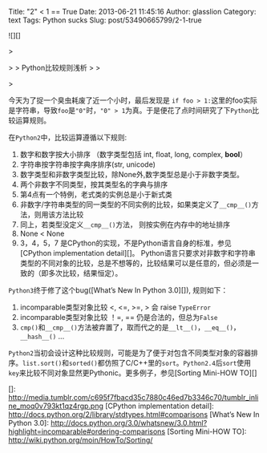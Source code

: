 Title: "2" < 1 == True
Date: 2013-06-21 11:45:16
Author: glasslion
Category: text
Tags: Python sucks
Slug: post/53490665799/2-1-true

![][]

<p>
> </p>
>
> Python比较规则浅析
>
> </p>
> <p>

</p>

今天为了捉一个臭虫耗废了近一个小时，最后发现是
`if foo > 1:`这里的foo实际是字符串，导致`foo`是`"0"`时，`"0" > 1`为真。于是便花了点时间研究了下`Python`比较运算规则。

</p>

在`Python2`中，比较运算遵循以下规则:

</p>

1.  数字和数字按大小排序 （数字类型包括 int, float, long, complex,
    **bool**）
2.  字符串按字符串按字典序排序(str, unicode)
3.  数字类型和非数字类型比较，除None外,数字类型总是小于非数字类型。
4.  两个非数字不同类型，按其类型名的字典与排序
5.  第4点有一个特例，老式类的实例总是小于新式类
6.  非数字/字符串类型的同一类型的不同实例的比较，如果类定义了`__cmp__()`方法，则用该方法比较
7.  同上，若类型没定义`__cmp__()`方法， 则按实例在内存中的地址排序
8.  None \< None
9.  3，4，5，7 是CPython的实现，不是Python语言自身的标准，参见[CPython
    implementation detail][]。
    Python语言只要求对非数字和字符串类型的不同对象的比较，总是不想等的，比较结果可以是任意的，但必须是一致的（即多次比较，结果恒定）。

</p>

`Python3`终于修了这个bug([What’s New In Python 3.0][]), 规则如下：

</p>

1.  incomparable类型对象比较 \<, \<=, \>=, \> 会 raise `TypeError`
2.  incomparable类型对象比较 ！=, == 仍是合法的，但总为`False`
3.  `cmp()`和`__cmp__()`方法被弃置了，取而代之的是`__lt__()`，`__eq__()`，`__hash__()`
    ...

</p>

`Python2`当初会设计这种比较规则，可能是为了便于对包含不同类型对象的容器排序。`list.sort()`和`sorted()`都仿照了C/C++里的`sort`。`Python2.4`后`sort`使用`key`来比较不同对象显然更Pythonic。更多例子，参见[Sorting
Mini-HOW TO][]

</p>

  []: http://media.tumblr.com/c695f7fbacd35c7880c46ed7b3346c70/tumblr_inline_moq0v793kt1qz4rgp.png
  [CPython implementation detail]: http://docs.python.org/2/library/stdtypes.html#comparisons
  [What’s New In Python 3.0]: http://docs.python.org/3.0/whatsnew/3.0.html?highlight=incomparable#ordering-comparisons
  [Sorting Mini-HOW TO]: http://wiki.python.org/moin/HowTo/Sorting/
